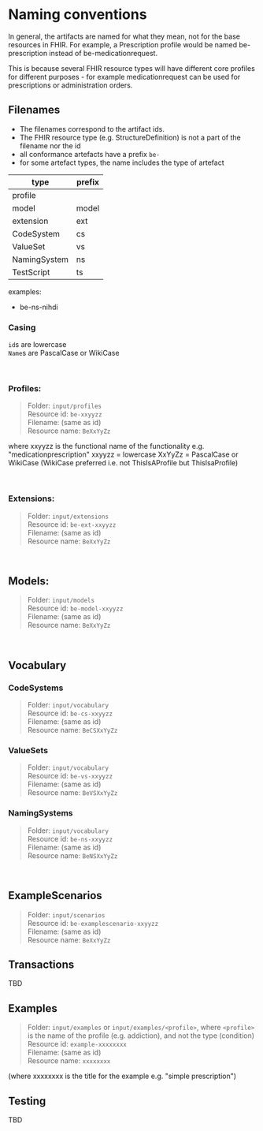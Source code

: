 # Naming conventions

In general, the artifacts are named for what they mean, not for the base resources in FHIR.
For example, a Prescription profile would be named be-prescription instead of be-medicationrequest. 

This is because several FHIR resource types will have different core profiles for different purposes - for example medicationrequest can be used for prescriptions or administration orders.

## Filenames
* The filenames correspond to the artifact ids.
* The FHIR resource type (e.g. StructureDefinition) is not a part of the filename nor the id
* all conformance artefacts have a prefix `be-`
* for some artefact types, the name includes the type of artefact 
  
type | prefix
-----|-------
profile|  
model|model 
extension|ext
CodeSystem |cs
ValueSet |vs
NamingSystem | ns
TestScript |ts

examples:
* be-ns-nihdi

### Casing
`id`s are lowercase  
`Name`s are PascalCase or WikiCase

&nbsp; 

### Profiles: 
> Folder:     `input/profiles`   
> Resource id:   `be-xxyyzz`  
> Filename:   (same as id)  
> Resource name:   `BeXxYyZz`

where xxyyzz is the functional name of the functionality e.g. "medicationprescription"
xxyyzz = lowercase
XxYyZz = PascalCase or WikiCase (WikiCase preferred i.e. not ThisIsAProfile but ThisIsaProfile)

&nbsp;

### Extensions:
> Folder:     `input/extensions`   
> Resource id:   `be-ext-xxyyzz`  
> Filename:   (same as id)  
> Resource name:   `BeXxYyZz`


&nbsp; 

## Models:
> Folder:     `input/models`   
> Resource id:   `be-model-xxyyzz`  
> Filename:   (same as id)  
> Resource name:   `BeXxYyZz`


&nbsp; 



## Vocabulary

### CodeSystems
> Folder:     `input/vocabulary`   
> Resource id:   `be-cs-xxyyzz`  
> Filename:   (same as id)  
> Resource name:   `BeCSXxYyZz`

### ValueSets
> Folder:     `input/vocabulary`   
> Resource id:   `be-vs-xxyyzz`  
> Filename:   (same as id)  
> Resource name:   `BeVSXxYyZz`

### NamingSystems
> Folder:     `input/vocabulary`   
> Resource id:   `be-ns-xxyyzz`  
> Filename:   (same as id)  
> Resource name:   `BeNSXxYyZz`

&nbsp; 
## ExampleScenarios
> Folder:     `input/scenarios`   
> Resource id:   `be-examplescenario-xxyyzz`  
> Filename:   (same as id)  
> Resource name:   `BeXxYyZz`

## Transactions
TBD

## Examples
> Folder:     `input/examples`     or      `input/examples/<profile>`, where `<profile>` is the name of the profile (e.g. addiction), and not the type (condition)  
> Resource id:   `example-xxxxxxxx`  
> Filename:   (same as id)  
> Resource name:   `xxxxxxxx`

(where xxxxxxxx is the title for the example e.g. "simple prescription")

## Testing
TBD
